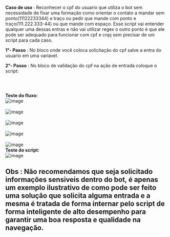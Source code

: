 <b>Caso de uso</b> : Reconhecer o cpf do usuario que utiliza o bot sem necessidade de fixar uma formação como orientar o contato a mandar sem ponto(11122233344) e traço ou pedir que mande com ponto e traço(111.222.333-44) ou que mande com espaço. Esse script vai entender qualquer uma dessas entras e não vai utilizar regex o outro ponto é que ele pode ser adequado para funcionar com cpf e cnpj sem precisar de um script para cada caso.

<b>1°- Passo</b> : No bloco onde você coloca solicitação do cpf salve a entra do usuario em uma variavel. 

<b>2°- Passo</b> : No bloco de validação do cpf na ação de entrada coloque o script: 

<br><code> </code></br>

<b>Teste do fluxo:</b>
<br>![image](https://user-images.githubusercontent.com/18338341/183294367-4bfaa013-e973-43b1-84c6-989b4981909d.png)</br>
<br>![image](https://user-images.githubusercontent.com/18338341/183294418-4f4015df-e89f-482f-a15c-015a6b754174.png)</br>
<br>![image](https://user-images.githubusercontent.com/18338341/183294474-3bef8862-fb71-42ed-8de8-f75214733b16.png)</br>
<br>![image](https://user-images.githubusercontent.com/18338341/183294518-66a2cc91-7ba8-49e5-aa4b-8214dc08871b.png)</br>
<br>![image](https://user-images.githubusercontent.com/18338341/183294567-72e67818-da70-4d49-b983-6dfb8d72509a.png)</br>
<b>Teste do script: </b>
<br>![image](https://user-images.githubusercontent.com/18338341/183294632-dc1c3a1c-4175-4380-92f2-8fad11001010.png)
</br>
 ## Obs : Não recomendamos que seja solicitado informações sensiveis dentro do bot, é apenas um exemplo ilustrativo de como pode ser feito uma solução que solicita alguma entrada e a mesma é tratada de forma internar pelo script de forma inteligente de alto desempenho para garantir uma boa resposta e qualidade na navegação.
